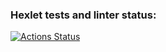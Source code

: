### Hexlet tests and linter status:
[![Actions Status](https://github.com/t3mm1k/frontend-project-46/actions/workflows/hexlet-check.yml/badge.svg)](https://github.com/t3mm1k/frontend-project-46/actions)